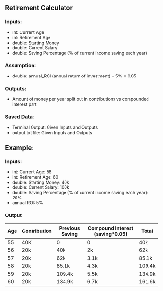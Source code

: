 ## Retirement Calculator

### Inputs:
- int: Current Age
- int: Retirement Age
- double: Starting Money
- double: Current Salary
- double: Saving Percentage (% of current income saving each year)

### Assumption:
- double: annual_ROI (annual return of investment) = 5% = 0.05

### Outputs:
- Amount of money per year split out in contributions vs compounded interest part

### Saved Data:
- Terminal Output: Given Inputs and Outputs
- output.txt file: Given Inputs and Outputs


## Example:

### Inputs:
- int: Current Age: 58
- int: Retirement Age: 60
- double: Starting Money: 40k
- double: Current Salary: 100k
- double: Saving Percentage (% of current income saving each year): 20%
- annual ROI: 5%

### Output
| Age | Contribution | Previous Saving | Compound Interest (saving*0.05) | Total |
| --- | --- | --- | --- | --- |
| 55 | 40K | 0 | 0 | 40k |
| 56 | 20k | 40k | 2k | 62k |
| 57 | 20k | 62k | 3.1k | 85.1k |
| 58 | 20k | 85.1k | 4.3k | 109.4k |
| 59 | 20k | 109.4k | 5.5k | 134.9k |
| 60 | 20k | 134.9k | 6.7k | 161.6k |
